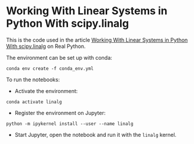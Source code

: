 # Working With Linear Systems in Python With scipy.linalg

This is the code used in the article [Working With Linear Systems in Python With scipy.linalg](https://realpython.com/python-scipy-linalg/) on Real Python. 

The environment can be set up with conda:

`conda env create -f conda_env.yml`

To run the notebooks:

- Activate the environment:

`conda activate linalg`

- Register the environment on Jupyter:

`python -m ipykernel install --user --name linalg`

- Start Jupyter, open the notebook and run it with the `linalg` kernel.

